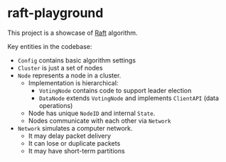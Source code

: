 # raft-playground

This project is a showcase of [Raft](https://raft.github.io/) algorithm.

Key entities in the codebase:
- `Config` contains basic algorithm settings
- `Cluster` is just a set of nodes
- `Node` represents a node in a cluster. 
  - Implementation is hierarchical:
    - `VotingNode` contains code to support leader election
    - `DataNode` extends `VotingNode` and implements `ClientAPI` (data operations)
  - Node has unique `NodeID` and internal `State`.
  - Nodes communicate with each other via `Network`
- `Network` simulates a computer network.
  - It may delay packet delivery
  - It can lose or duplicate packets  
  - It may have short-term partitions